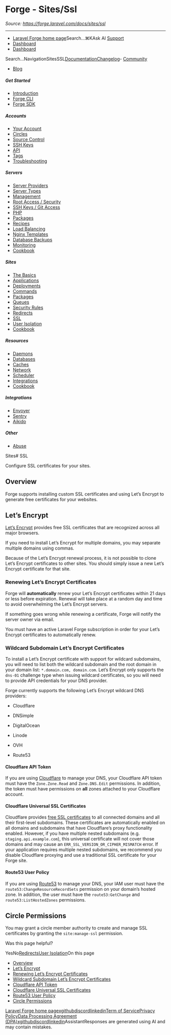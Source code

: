 # Forge - Sites/Ssl

*Source: https://forge.laravel.com/docs/sites/ssl*

---

- [Laravel Forge home page](https://forge.laravel.com)Search...⌘KAsk AI
[Support](/cdn-cgi/l/email-protection#b5d3dac7d2d0f5d9d4c7d4c3d0d99bd6dad8)
- [Dashboard](https://forge.laravel.com)
- [Dashboard](https://forge.laravel.com)

Search...NavigationSitesSSL[Documentation](/docs/introduction)[Changelog](/docs/changelog/changelog)- [Community](https://discord.com/invite/laravel)
- [Blog](https://blog.laravel.com/forge)
##### Get Started

- [Introduction](/docs/introduction)
- [Forge CLI](/docs/cli)
- [Forge SDK](/docs/sdk)

##### Accounts

- [Your Account](/docs/accounts/your-account)
- [Circles](/docs/accounts/circles)
- [Source Control](/docs/accounts/source-control)
- [SSH Keys](/docs/accounts/ssh)
- [API](/docs/accounts/api)
- [Tags](/docs/accounts/tags)
- [Troubleshooting](/docs/accounts/cookbook)

##### Servers

- [Server Providers](/docs/servers/providers)
- [Server Types](/docs/servers/types)
- [Management](/docs/servers/management)
- [Root Access / Security](/docs/servers/provisioning-process)
- [SSH Keys / Git Access](/docs/servers/ssh)
- [PHP](/docs/servers/php)
- [Packages](/docs/servers/packages)
- [Recipes](/docs/servers/recipes)
- [Load Balancing](/docs/servers/load-balancing)
- [Nginx Templates](/docs/servers/nginx-templates)
- [Database Backups](/docs/servers/backups)
- [Monitoring](/docs/servers/monitoring)
- [Cookbook](/docs/servers/cookbook)

##### Sites

- [The Basics](/docs/sites/the-basics)
- [Applications](/docs/sites/applications)
- [Deployments](/docs/sites/deployments)
- [Commands](/docs/sites/commands)
- [Packages](/docs/sites/packages)
- [Queues](/docs/sites/queues)
- [Security Rules](/docs/sites/security-rules)
- [Redirects](/docs/sites/redirects)
- [SSL](/docs/sites/ssl)
- [User Isolation](/docs/sites/user-isolation)
- [Cookbook](/docs/sites/cookbook)

##### Resources

- [Daemons](/docs/resources/daemons)
- [Databases](/docs/resources/databases)
- [Caches](/docs/resources/caches)
- [Network](/docs/resources/network)
- [Scheduler](/docs/resources/scheduler)
- [Integrations](/docs/resources/integrations)
- [Cookbook](/docs/resources/cookbook)

##### Integrations

- [Envoyer](/docs/integrations/envoyer)
- [Sentry](/docs/integrations/sentry)
- [Aikido](/docs/integrations/aikido)

##### Other

- [Abuse](/docs/abuse)

Sites# SSL

Configure SSL certificates for your sites.

## [​](#overview)Overview

Forge supports installing custom SSL certificates and using Let’s Encrypt to generate free certificates for your websites.

## [​](#let%E2%80%99s-encrypt)Let’s Encrypt

[Let’s Encrypt](https://letsencrypt.org) provides free SSL certificates that are recognized across all major browsers.

If you need to install Let’s Encrypt for multiple domains, you may separate multiple domains using commas.

Because of the Let’s Encrypt renewal process, it is not possible to clone Let’s Encrypt certificates to other sites. You should simply issue a new Let’s Encrypt certificate for that site.

### [​](#renewing-let%E2%80%99s-encrypt-certificates)Renewing Let’s Encrypt Certificates

Forge will **automatically** renew your Let’s Encrypt certificates within 21 days or less before expiration. Renewal will take place at a random day and time to avoid overwhelming the Let’s Encrypt servers.

If something goes wrong while renewing a certificate, Forge will notify the server owner via email.

You must have an active Laravel Forge subscription in order for your Let’s Encrypt certificates to automatically renew.

### [​](#wildcard-subdomain-let%E2%80%99s-encrypt-certificates)Wildcard Subdomain Let’s Encrypt Certificates

To install a Let’s Encrypt certificate with support for wildcard subdomains, you will need to list both the wildcard subdomain and the root domain in your domain list: `*.domain.com, domain.com`. Let’s Encrypt only supports the `dns-01` challenge type when issuing wildcard certificates, so you will need to provide API credentials for your DNS provider.

Forge currently supports the following Let’s Encrypt wildcard DNS providers:

- Cloudflare

- DNSimple

- DigitalOcean

- Linode

- OVH

- Route53

#### [​](#cloudflare-api-token)Cloudflare API Token

If you are using [Cloudflare](https://cloudflare.com) to manage your DNS, your Cloudflare API token must have the `Zone.Zone.Read` and `Zone.DNS.Edit` permissions. In addition, the token must have permissions on **all** zones attached to your Cloudflare account.

#### [​](#cloudflare-universal-ssl-certificates)Cloudflare Universal SSL Certificates

Cloudflare provides [free SSL certificates](https://developers.cloudflare.com/ssl/edge-certificates/universal-ssl/enable-universal-ssl/) to all connected domains and all their first-level subdomains. These certificates are automatically enabled on all domains and subdomains that have Cloudflare’s proxy functionality enabled. However, if you have multiple nested subdomains (e.g. `staging.api.example.com`), this universal certificate will not cover those domains and may cause an `ERR_SSL_VERSION_OR_CIPHER_MISMATCH` error. If your application requires multiple nested subdomains, we recommend you disable Cloudflare proxying and use a traditional SSL certificate for your Forge site.

#### [​](#route53-user-policy)Route53 User Policy

If you are using [Route53](https://docs.aws.amazon.com/Route53/latest/APIReference/Welcome) to manage your DNS, your IAM user must have the `route53:ChangeResourceRecordSets` permission on your domain’s hosted zone. In addition, the user must have the `route53:GetChange` and `route53:ListHostedZones` permissions.

## [​](#circle-permissions)Circle Permissions

You may grant a circle member authority to create and manage SSL certificates by granting the `site:manage-ssl` permission.

Was this page helpful?

YesNo[Redirects](/docs/sites/redirects)[User Isolation](/docs/sites/user-isolation)On this page
- [Overview](#overview)
- [Let’s Encrypt](#let%E2%80%99s-encrypt)
- [Renewing Let’s Encrypt Certificates](#renewing-let%E2%80%99s-encrypt-certificates)
- [Wildcard Subdomain Let’s Encrypt Certificates](#wildcard-subdomain-let%E2%80%99s-encrypt-certificates)
- [Cloudflare API Token](#cloudflare-api-token)
- [Cloudflare Universal SSL Certificates](#cloudflare-universal-ssl-certificates)
- [Route53 User Policy](#route53-user-policy)
- [Circle Permissions](#circle-permissions)

[Laravel Forge home page](https://forge.laravel.com)[x](https://x.com/laravelphp)[github](https://github.com/laravel)[discord](https://discord.com/invite/laravel)[linkedin](https://linkedin.com/company/laravel)[Term of Service](https://forge.laravel.com/terms-of-service)[Privacy Policy](https://forge.laravel.com/privacy-policy)[Data Processing Agreement (DPA)](https://forge.laravel.com/data-processing-agreement)[x](https://x.com/laravelphp)[github](https://github.com/laravel)[discord](https://discord.com/invite/laravel)[linkedin](https://linkedin.com/company/laravel)AssistantResponses are generated using AI and may contain mistakes.